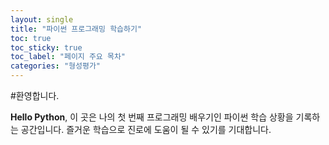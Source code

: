 ```yaml
---
layout: single
title: "파이썬 프로그래밍 학습하기"
toc: true
toc_sticky: true
toc_label: "페이지 주요 목차"
categories: "형성평가"
---
```


#환영합니다.

**Hello Python**, 이 곳은 나의 첫 번째 프로그래밍 배우기인 파이썬 학습 상황을 기록하는 공간입니다.
즐거운 학습으로 진로에 도움이 될 수 있기를 기대합니다.
